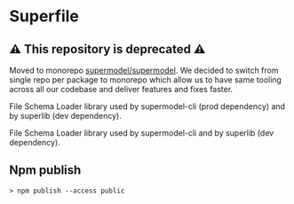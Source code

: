 # Superfile

## ⚠️ This repository is deprecated ️️⚠️

Moved to monorepo [supermodel/supermodel](https://github.com/supermodel/supermodel). We decided to switch from single repo per package to monorepo which allow us to have same tooling across all our codebase and deliver features and fixes faster.

File Schema Loader library used by supermodel-cli (prod dependency) and by superlib (dev dependency).

File Schema Loader library used by supermodel-cli and by superlib (dev dependency).

## Npm publish

```shell
> npm publish --access public
```
